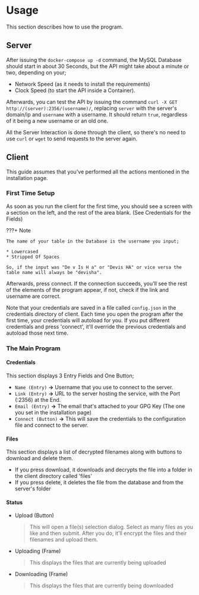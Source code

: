 # Usage
This section describes how to use the program.

## Server
After issuing the `docker-compose up -d` command, the MySQL Database should start in about 30 Seconds, but the
API might take about a minute or two, depending on your;

* Network Speed (as it needs to install the requirements) 
* Clock Speed (to start the API inside a Container).

Afterwards, you can test the API by issuing the command `curl -X GET http://(server):2356/(username)/`, replacing
`server` with the server's domain/ip and `username` with a username. It should return `true`, regardless of it
being a new username or an old one.

All the Server Interaction is done through the client, so there's no need to use `curl` or `wget` to
send requests to the server again.


## Client
This guide assumes that you've performed all the actions mentioned in the installation page.

### First Time Setup
As soon as you run the client for the first time, you should see a screen with a section on the left, and the rest of the
area blank. (See Credentials for the Fields)

???+ Note

    The name of your table in the Database is the username you input;
    
    * Lowercased
    * Stripped Of Spaces

    So, if the input was "De v Is H a" or "Devis HA" or vice versa the table name will always be "devisha".

Afterwards, press connect. If the connection succeeds, you'll see the rest of the elements of the program appear, if not, check if the link and
username are correct.

Note that your credentials are saved in a file called `config.json` in the credentials directory of client. Each time you
open the program after the first time, your credentials will autoload for you. If you put different credentials and
press 'connect', it'll override the previous credentials and autoload those next time.

    
### The Main Program

#### Credentials

This section displays 3 Entry Fields and One Button;

* `Name (Entry)`  **->** Username that you use to connect to the server.
* `Link (Entry)`  **->** URL to the server hosting the service, with the Port (:2356) at the End.
* `Email (Entry)` **->** The email that's attached to your GPG Key (The one you set in the installation page)
* `Connect (Button)` **->** This will save the credentials to the configuration file and connect to the server.

#### Files

This section displays a list of decrypted filenames along with buttons to download and delete them.

* If you press download, it downloads and decrypts the file into a folder in the client directory called 'files'
* If you press delete, it deletes the file from the database and from the server's folder

#### Status

* Upload (Button)

    > This will open a file(s) selection dialog. Select as many files as you like and then submit. After you do,
    > it'll encrypt the files and their filenames and upload them. 

* Uploading (Frame)

    > This displays the files that are currently being uploaded

* Downloading (Frame)

    > This displays the files that are currently being downloaded

